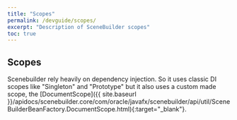```yaml
---
title: "Scopes"
permalink: /devguide/scopes/
excerpt: "Description of SceneBuilder scopes"
toc: true
---
```


## Scopes

Scenebuilder rely heavily on dependency injection. So it uses classic DI scopes like "Singleton" and "Prototype" but it also uses a custom made scope, the [DocumentScope]({{ site.baseurl }}/apidocs/scenebuilder.core/com/oracle/javafx/scenebuilder/api/util/SceneBuilderBeanFactory.DocumentScope.html){:target="_blank"}.

